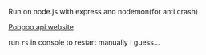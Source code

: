 Run on node.js with express and nodemon(for anti crash)

[Poopoo api website](https://api.frostzzone.repl.co)

run ```rs``` in console to restart manually
I guess...
